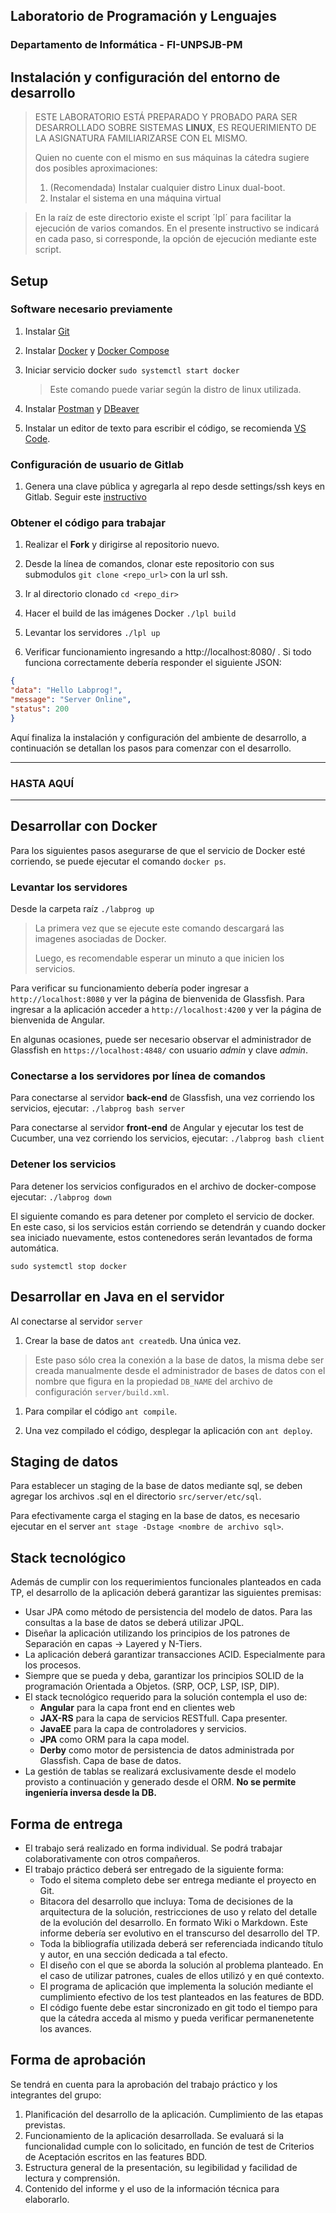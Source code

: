 ## Laboratorio de Programación y Lenguajes

### Departamento de Informática - FI-UNPSJB-PM

## Instalación y configuración del entorno de desarrollo

> ESTE LABORATORIO ESTÁ PREPARADO Y PROBADO PARA SER DESARROLLADO SOBRE SISTEMAS **LINUX**, ES REQUERIMIENTO DE LA ASIGNATURA FAMILIARIZARSE CON EL MISMO.
>
> Quien no cuente con el mismo en sus máquinas la cátedra sugiere dos posibles aproximaciones:
> 1. (Recomendada) Instalar cualquier distro Linux dual-boot.
> 2. Instalar el sistema en una máquina virtual

> En la raíz de este directorio existe el script ´lpl´ para facilitar la ejecución de varios comandos. En el presente instructivo se indicará en cada paso, si corresponde, la opción de ejecución mediante este script. 

## Setup

### Software necesario previamente

1. Instalar [Git](https://git-scm.com/download/linux)

1. Instalar [Docker](https://docs.docker.com/install/linux/docker-ce/ubuntu/) y [Docker Compose](https://docs.docker.com/compose/install/)

1. Iniciar servicio docker `sudo systemctl start docker`
    > Este comando puede variar según la distro de linux utilizada.

1. Instalar [Postman](https://www.postman.com/downloads/) y [DBeaver](https://dbeaver.io/download/)

1. Instalar un editor de texto para escribir el código, se recomienda [VS Code](https://code.visualstudio.com/download).

### Configuración de usuario de Gitlab

1. Genera una clave pública y agregarla al repo desde settings/ssh keys en Gitlab. Seguir este [instructivo](https://git.fi.mdn.unp.edu.ar/help/ssh/README#generating-a-new-ssh-key-pair)

### Obtener el código para trabajar

1. Realizar el **Fork** y dirigirse al repositorio nuevo.

1. Desde la línea de comandos, clonar este repositorio con sus submodulos `git clone <repo_url>` con la url ssh.

1. Ir al directorio clonado `cd <repo_dir>`

1. Hacer el build de las imágenes Docker `./lpl build` 

1. Levantar los servidores `./lpl up`

1. Verificar funcionamiento ingresando a http://localhost:8080/ . Si todo funciona correctamente debería responder el siguiente JSON:
```json
{
"data": "Hello Labprog!",
"message": "Server Online",
"status": 200
}
```


Aquí finaliza la instalación y configuración del ambiente de desarrollo, a continuación se detallan los pasos para comenzar con el desarrollo.

---
### HASTA AQUÍ
---


## Desarrollar con Docker

Para los siguientes pasos asegurarse de que el servicio de Docker esté corriendo, se puede ejecutar el comando `docker ps`.

### Levantar los servidores
Desde la carpeta raíz ```./labprog up```

> La primera vez que se ejecute este comando descargará las imagenes asociadas de Docker.
>
> Luego, es recomendable esperar un minuto a que inicien los servicios.

Para verificar su funcionamiento debería poder ingresar a `http://localhost:8080` y ver la página de bienvenida de Glassfish.
Para ingresar a la aplicación acceder a `http://localhost:4200` y ver la página de bienvenida de Angular.

En algunas ocasiones, puede ser necesario observar el administrador de Glassfish en `https://localhost:4848/` con usuario _admin_ y clave _admin_.


### Conectarse a los servidores por línea de comandos

Para conectarse al servidor **back-end** de Glassfish, una vez corriendo los servicios, ejecutar: ```./labprog bash server```

Para conectarse al servidor **front-end** de Angular y ejecutar los test de Cucumber, una vez corriendo los servicios, ejecutar: ```./labprog bash client```

### Detener los servicios

Para detener los servicios configurados en el archivo de docker-compose ejecutar: ```./labprog down```

El siguiente comando es para detener por completo el servicio de docker. En este caso, si los servicios están corriendo se detendrán y cuando docker sea iniciado nuevamente, estos contenedores serán levantados de forma automática.

`sudo systemctl stop docker`

## Desarrollar en Java en el servidor

Al conectarse al servidor `server`

1. Crear la base de datos `ant createdb`. Una única vez.

> Este paso sólo crea la conexión a la base de datos, la misma debe ser creada manualmente desde el administrador de bases de datos con el nombre que figura en la propiedad `DB_NAME` del archivo de configuración `server/build.xml`.

1. Para compilar el código `ant compile`.

1. Una vez compilado el código, desplegar la aplicación con `ant deploy`.

## Staging de datos

Para establecer un staging de la base de datos mediante sql, se deben agregar los archivos .sql en el directorio `src/server/etc/sql`.

Para efectivamente carga el staging en la base de datos, es necesario ejecutar en el server `ant stage -Dstage <nombre de archivo sql>`.

## Stack tecnológico
Además de cumplir con los requerimientos funcionales planteados en cada TP, el desarrollo de la aplicación deberá garantizar las siguientes premisas:
* Usar JPA como método de persistencia del modelo de datos. Para las consultas a la base de datos se deberá utilizar JPQL.
* Diseñar la aplicación utilizando los principios de los patrones de Separación en capas &rarr; Layered y N-Tiers.
* La aplicación deberá garantizar transacciones ACID. Especialmente para los procesos.
* Siempre que se pueda y deba, garantizar los principios SOLID de la programación Orientada a Objetos. (SRP, OCP, LSP, ISP, DIP).
* El stack tecnológico requerido para la solución contempla el uso de:
  + **Angular**  para la capa front end en clientes web
  + **JAX-RS** para la capa de servicios RESTfull. Capa presenter.
  + **JavaEE** para la capa de controladores y servicios.
  + **JPA** como ORM para la capa model.
  + **Derby** como motor de persistencia de datos administrada por Glassfish. Capa de base de datos.
* La gestión de tablas se realizará exclusivamente desde el modelo provisto a continuación y generado desde el ORM. **No se permite ingeniería inversa desde la DB.**

## Forma de entrega
* El trabajo será realizado en forma individual. Se podrá trabajar colaborativamente con otros compañeros.
* El trabajo práctico deberá ser entregado de la siguiente forma:
  * Todo el sitema completo debe ser entrega mediante el proyecto en Git.
  * Bitacora del desarrollo que incluya: Toma de decisiones de la arquitectura de la solución, restricciones de uso y relato del detalle de la evolución del desarrollo. En formato Wiki o Markdown. Este informe debería ser evolutivo en el transcurso del desarrollo del TP.
  * Toda la bibliografía utilizada deberá ser referenciada indicando título y autor, en una sección dedicada a tal efecto.
  * El diseño con el que se aborda la solución al problema planteado. En el caso de utilizar patrones, cuales de ellos utilizó y en qué contexto.
  * El programa de aplicación que implementa la solución mediante el cumplimiento efectivo de los test planteados en las features de BDD.
  * El código fuente debe estar sincronizado en git todo el tiempo para que la cátedra acceda al mismo y pueda verificar permanenetente los avances.

## Forma de aprobación
Se tendrá en cuenta para la aprobación del trabajo práctico y los integrantes del grupo:
1. Planificación del desarrollo de la aplicación. Cumplimiento de las etapas previstas.
2. Funcionamiento de la aplicación desarrollada. Se evaluará si la funcionalidad cumple con lo solicitado, en función de test de Criterios de Aceptación escritos en las features BDD.
3. Estructura general de la presentación, su legibilidad y facilidad de lectura y comprensión.
4. Contenido del informe y el uso de la información técnica para elaborarlo.





